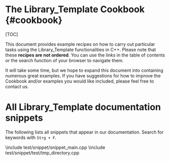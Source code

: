 # The Library_Template Cookbook {#cookbook}

[TOC]

This document provides example recipes on how to carry out particular tasks using the Library_Template functionalities
in C++.
Please note that these **recipes are not ordered**. You can use the links in the table of contents or the search
function of your browser to navigate them.

It will take some time, but we hope to expand this document into containing numerous great examples.
If you have suggestions for how to improve the Cookbook and/or examples you would like included,
please feel free to contact us.

# All Library_Template documentation snippets

The following lists all snippets that appear in our documentation.
Search for keywords with `Strg + F`.

<!-- ALL SNIPPETS START -->
\include test/snippet/snippet_main.cpp
\include test/snippet/test/tmp_directory.cpp
